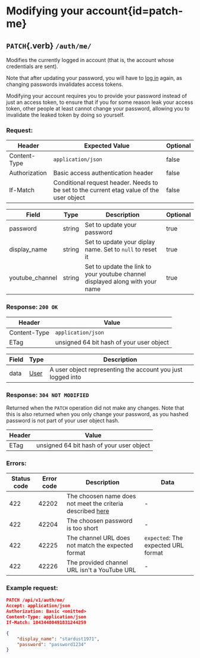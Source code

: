 <div class='panel fade js-scroll-anim' data-anim='fade'>

# Modifying your account{id=patch-me}

## `PATCH`{.verb} `/auth/me/`

Modifies the currently logged in account (that is, the account whose credentials are sent).

Note that after updating your password, you will have to [log in](#login) again, as changing passwords invalidates access tokens.

Modifying your account requires you to provide your password instead of just an access token, to ensure that if you for some reason leak your access token,
other people at least cannot change your password, allowing you to invalidate the leaked token by doing so yourself.

### Request:

| Header        | Expected Value                                                                           | Optional |
| ------------- | ---------------------------------------------------------------------------------------- | -------- |
| Content-Type  | `application/json`                                                           | false    |
| Authorization | Basic access authentication header                                                       | false    |
| If-Match      | Conditional request header. Needs to be set to the current etag value of the user object | false    |

| Field           | Type   | Description                                                                   | Optional |
| --------------- | ------ | ----------------------------------------------------------------------------- | -------- |
| password        | string | Set to update your password                                                   | true     |
| display_name    | string | Set to update your diplay name. Set to `null` to reset it                     | true     |
| youtube_channel | string | Set to update the link to your youtube channel displayed along with your name | true     |

### Response: `200 OK`

| Header       | Value                                    |
| ------------ | ---------------------------------------- |
| Content-Type | `application/json`                       |
| ETag         | unsigned 64 bit hash of your user object |

| Field | Type                                 | Description                                                 |
| ----- | ------------------------------------ | ----------------------------------------------------------- |
| data  | [User](/documentation/objects/#user) | A user object representing the account you just logged into |

### Response: `304 NOT MODIFIED`

Returned when the `PATCH` operation did not make any changes. Note that this is also returned when you only change your password,
as you hashed password is not part of your user object hash.

| Header | Value                                    |
| ------ | ---------------------------------------- |
| ETag   | unsigned 64 bit hash of your user object |

### Errors:

| Status code | Error code | Description                                                                               | Data                                |
| ----------- | ---------- | ----------------------------------------------------------------------------------------- | ----------------------------------- |
| 422         | 42202      | The choosen name does not meet the criteria described [here](#registering-for-an-account) | -                                   |
| 422         | 42204      | The choosen password is too short                                                         | -                                   |
| 422         | 42225      | The channel URL does not match the expected format                                        | `expected`: The expected URL format |
| 422         | 42226      | The provided channel URL isn't a YouTube URL                                              | -                                   |

### Example request:

```json
PATCH /api/v1/auth/me/
Accept: application/json
Authorization: Basic <omitted>
Content-Type: application/json
If-Match: 10434480491831244259

{
    "display_name": "stardust1971",
    "password": "password1234"
}
```

</div>
